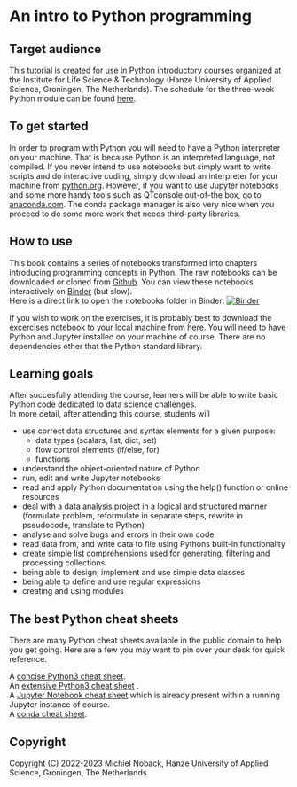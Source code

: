 # An intro to Python programming

## Target audience
This tutorial is created for use in Python introductory courses organized at the Institute for Life Science & Technology (Hanze University of Applied Science, Groningen, The Netherlands). 
The schedule for the three-week Python module can be found [here](course_program.md).

## To get started
In order to program with Python you will need to have a Python interpreter on your machine. That is because Python is an interpreted language, not compiled.
If you never intend to use notebooks but simply want to write scripts and do interactive coding, simply download an interpreter for your machine from [python.org](https://www.python.org/). However, if you want to use Jupyter notebooks and some more handy tools such as QTconsole out-of-the box, go to [anaconda.com](https://www.anaconda.com/). The conda package manager is also very nice when you proceed to do some more work that needs third-party libraries.


## How to use
This book contains a series of notebooks transformed into chapters introducing programming concepts in Python. 
The raw notebooks can be downloaded or cloned from [Github](https://github.com/MichielNoback/python_intro).
You can view these notebooks interactively on [Binder](https://mybinder.org/) (but slow).  
Here is a direct link to open the notebooks folder in Binder:
[![Binder](https://mybinder.org/badge_logo.svg)](https://mybinder.org/v2/gh/MichielNoback/python_intro/HEAD)

If you wish to work on the exercises, it is probably best to download the excercises notebook to your local machine from [here](https://raw.githubusercontent.com/MichielNoback/python_intro/master/11_exercises.ipynb). 
You will need to have Python and Jupyter installed on your machine of course. There are no dependencies other that the Python standard library.


## Learning goals
After succesfully attending the course, learners will be able to write basic Python code dedicated to data science challenges.  
In more detail, after attending this course, students will 

* use correct data structures and syntax elements for a given purpose:
    * data types (scalars, list, dict, set)
    * flow control elements (if/else, for)
    * functions
* understand the object-oriented nature of Python
* run, edit and write Jupyter notebooks
* read and apply Python documentation using the help() function or online resources 
* deal with a data analysis project in a logical and structured manner (formulate problem, reformulate in separate steps, rewrite in pseudocode, translate to Python)
* analyse and solve bugs and errors in their own code
* read data from, and write data to file using Pythons built-in functionality
* create simple list comprehensions used for generating, filtering and processing collections
* being able to design, implement and use simple data classes
* being able to define and use regular expressions 
* creating and using modules



## The best Python cheat sheets
There are many Python cheat sheets available in the public domain to help you get going. Here are a few you may want to pin over your desk for quick reference.

A [concise Python3 cheat sheet](https://perso.limsi.fr/pointal/_media/python:cours:mementopython3-english.pdf).  
An [extensive Python3 cheat sheet](https://github.com/ehmatthes/pcc/blob/master/cheat_sheets/beginners_python_cheat_sheet_pcc_all.pdf) .  
A [Jupyter Notebook cheat sheet](https://www.edureka.co/blog/wp-content/uploads/2018/10/Jupyter_Notebook_CheatSheet_Edureka.pdf) which is already present within a running Jupyter instance of course.  
A [conda cheat sheet](https://docs.conda.io/projects/conda/en/4.6.0/_downloads/52a95608c49671267e40c689e0bc00ca/conda-cheatsheet.pdf).


## Copyright 
Copyright (C) 2022-2023 Michiel Noback, Hanze University of Applied Science, Groningen, The Netherlands  

